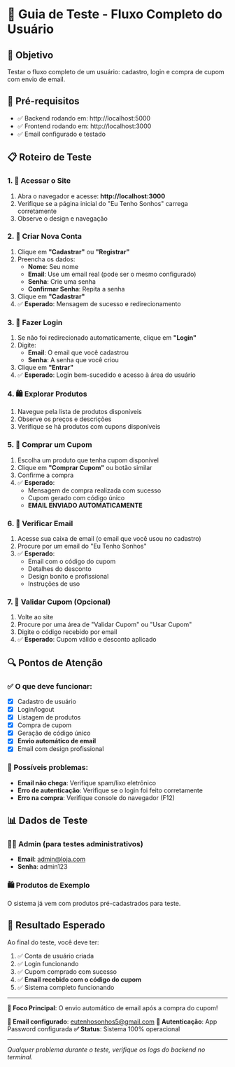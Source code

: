 # 🧪 Guia de Teste - Fluxo Completo do Usuário

## 🎯 Objetivo
Testar o fluxo completo de um usuário: cadastro, login e compra de cupom com envio de email.

## 🚀 Pré-requisitos
- ✅ Backend rodando em: http://localhost:5000
- ✅ Frontend rodando em: http://localhost:3000
- ✅ Email configurado e testado

## 📋 Roteiro de Teste

### 1. 📱 Acessar o Site
1. Abra o navegador e acesse: **http://localhost:3000**
2. Verifique se a página inicial do "Eu Tenho Sonhos" carrega corretamente
3. Observe o design e navegação

### 2. 👤 Criar Nova Conta
1. Clique em **"Cadastrar"** ou **"Registrar"**
2. Preencha os dados:
   - **Nome**: Seu nome
   - **Email**: Use um email real (pode ser o mesmo configurado)
   - **Senha**: Crie uma senha
   - **Confirmar Senha**: Repita a senha
3. Clique em **"Cadastrar"**
4. ✅ **Esperado**: Mensagem de sucesso e redirecionamento

### 3. 🔐 Fazer Login
1. Se não foi redirecionado automaticamente, clique em **"Login"**
2. Digite:
   - **Email**: O email que você cadastrou
   - **Senha**: A senha que você criou
3. Clique em **"Entrar"**
4. ✅ **Esperado**: Login bem-sucedido e acesso à área do usuário

### 4. 🛍️ Explorar Produtos
1. Navegue pela lista de produtos disponíveis
2. Observe os preços e descrições
3. Verifique se há produtos com cupons disponíveis

### 5. 🎫 Comprar um Cupom
1. Escolha um produto que tenha cupom disponível
2. Clique em **"Comprar Cupom"** ou botão similar
3. Confirme a compra
4. ✅ **Esperado**: 
   - Mensagem de compra realizada com sucesso
   - Cupom gerado com código único
   - **EMAIL ENVIADO AUTOMATICAMENTE**

### 6. 📧 Verificar Email
1. Acesse sua caixa de email (o email que você usou no cadastro)
2. Procure por um email do "Eu Tenho Sonhos"
3. ✅ **Esperado**: 
   - Email com o código do cupom
   - Detalhes do desconto
   - Design bonito e profissional
   - Instruções de uso

### 7. 🎯 Validar Cupom (Opcional)
1. Volte ao site
2. Procure por uma área de "Validar Cupom" ou "Usar Cupom"
3. Digite o código recebido por email
4. ✅ **Esperado**: Cupom válido e desconto aplicado

## 🔍 Pontos de Atenção

### ✅ O que deve funcionar:
- [x] Cadastro de usuário
- [x] Login/logout
- [x] Listagem de produtos
- [x] Compra de cupom
- [x] Geração de código único
- [x] **Envio automático de email**
- [x] Email com design profissional

### 🚨 Possíveis problemas:
- **Email não chega**: Verifique spam/lixo eletrônico
- **Erro de autenticação**: Verifique se o login foi feito corretamente
- **Erro na compra**: Verifique console do navegador (F12)

## 📊 Dados de Teste

### 👨‍💼 Admin (para testes administrativos)
- **Email**: admin@loja.com
- **Senha**: admin123

### 🛍️ Produtos de Exemplo
O sistema já vem com produtos pré-cadastrados para teste.

## 🎉 Resultado Esperado

Ao final do teste, você deve ter:
1. ✅ Conta de usuário criada
2. ✅ Login funcionando
3. ✅ Cupom comprado com sucesso
4. ✅ **Email recebido com o código do cupom**
5. ✅ Sistema completo funcionando

---

**🎯 Foco Principal**: O envio automático de email após a compra do cupom!

**📧 Email configurado**: eutenhosonhos5@gmail.com
**🔑 Autenticação**: App Password configurada
**✅ Status**: Sistema 100% operacional

---

*Qualquer problema durante o teste, verifique os logs do backend no terminal.*
